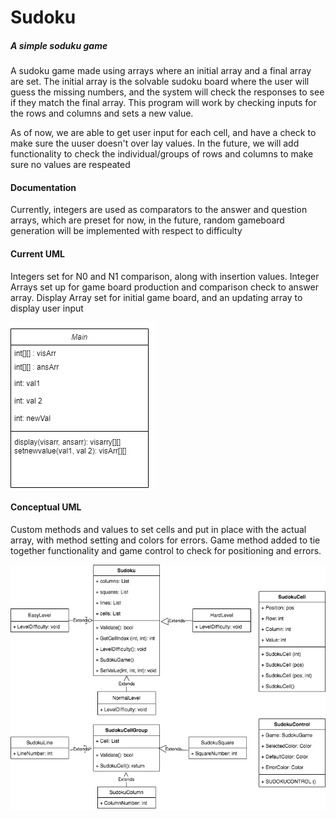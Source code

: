 # Sudoku
##### A simple soduku game
A sudoku game made using arrays where an initial array and a final array are set. The initial array is the solvable sudoku board where the user will guess the missing numbers, and the system will check the responses to see if they match the final array. This program will work by checking inputs for the rows and columns and sets a new value. 

As of now, we are able to get user input for each cell, and have a check to make sure the uuser doesn't over lay values. In the future, we will add functionality to check the individual/groups of rows and columns to make sure no values are respeated

#### Documentation
Currently, integers are used as comparators to the answer and question arrays, which are preset for now, in the future, random gameboard generation will be implemented with respect to difficulty
#### Current UML
Integers set for N0 and N1 comparison, along with insertion values. Integer Arrays set up for game board production and comparison check to answer array. Display Array set for initial game board, and an updating array to display user input

![TestGraphic](https://github.com/WREX-YX/Group5Project/blob/main/sudoku%20uml1.png)
#### Conceptual UML
Custom methods and values to set cells and put in place with the actual array, with method setting and colors for errors. Game method added to tie together functionality and game control to check for positioning and errors.

![TestGraphic](https://github.com/WREX-YX/Group5Project/blob/main/SudokuUML.png)
